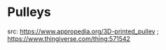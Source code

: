 # Pulleys

src: https://www.appropedia.org/3D-printed_pulley ; https://www.thingiverse.com/thing:571542
